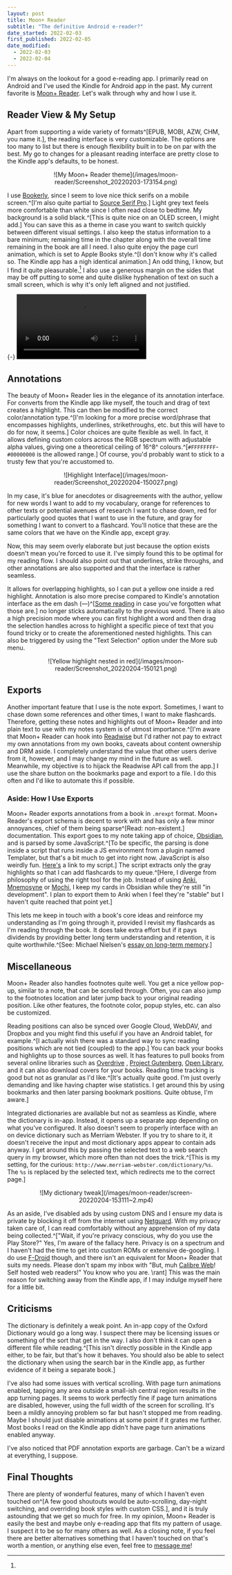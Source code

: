 ```yaml
---
layout: post
title: Moon+ Reader
subtitle: "The definitive Android e-reader?"
date_started: 2022-02-03
first_published: 2022-02-05
date_modified:
  - 2022-02-03
  - 2022-02-04
---
```


<section>

I'm always on the lookout for a good e-reading app.
I primarily read on Android and I've used the Kindle for Android app in the past.
My current favorite is [Moon+ Reader][Moon+ Reader].
Let's walk through why and how I use it.

</section>

## Reader View & My Setup

Apart from supporting a wide variety of formats^[EPUB, MOBI, AZW, CHM, you name it.],
the reading interface is very customizable.
The options are too many to list
but there is enough flexibility built in to be on par with the best.
My go to changes for a pleasant reading interface are pretty close to the Kindle app's defaults, to be honest.

<figure>
<center>
  ![My Moon+ Reader theme](/images/moon-reader/Screenshot_20220203-173154.png)
</center>
</figure>

I use [Bookerly][Bookerly], since I seem to love nice thick serifs on a mobile screen.^[I'm also quite partial to [Source Serif Pro][Source Serif Pro].]
Light grey text feels more comfortable than white
since I often read close to bedtime.
My background is a solid black.^[This is quite nice on an OLED screen,
I might add.]
You can save this as a theme in case you want to switch quickly between different visual settings.
I also keep the status information to a bare minimum;
remaining time in the chapter
along with the overall time remaining in the book are all I need.
I also quite enjoy the page curl animation, which is set to Apple Books style.^[I don't know why it's called so.
The Kindle app has a nigh identical animation.]
An odd thing, I know, but I find it quite pleasurable.[^page-flip-video]
I also use a generous margin on the sides that may be off putting to some
and quite dislike hyphenation of text on such a small screen,
which is why it's only left aligned and not justified.

[^page-flip-video]:
  {-} ![Page Flip Animation on Moon+ Reader](/images/moon-reader/screen-20220205-182421~2.mp4)

## Annotations

The beauty of Moon+ Reader lies in the elegance of its annotation interface.
For converts from the Kindle app like myself,
the touch and drag of text creates a highlight.
This can then be modified to the correct color/annotation type.^[I'm looking for a more precise word/phrase that encompasses
highlights, underlines, strikethroughs, etc.
but this will have to do for now, it seems.]
Color choices are quite flexible as well.
In fact, it allows defining custom colors across the RGB spectrum with adjustable alpha values,
giving one a theoretical ceiling of 16^8^ colours.^[`#FFFFFFFF`-`#00000000` is the allowed range.]
Of course, you'd probably want to stick to a trusty few that you're accustomed to.

<figure>
<center>
![Highlight Interface](/images/moon-reader/Screenshot_20220204-150027.png)
</center>
</figure>

In my case, it's blue for anecdotes or disagreements with the author,
yellow for new words I want to add to my vocabulary,
orange for references to other texts or potential avenues of research I want to chase down,
red for particularly good quotes that I want to use in the future,
and gray for something I want to convert to a flashcard.
You'll notice that these are the same colors
that we have on the Kindle app, except gray.

Now, this may seem overly elaborate
but just because the option exists doesn't mean you're forced to use it.
I've simply found this to be optimal for my reading flow.
I should also point out that underlines, strike throughs, and other annotations
are also supported and that the interface is rather seamless.

It allows for overlapping highlights, so I can put a yellow one inside a red highlight.
Annotation is also more precise compared to Kindle's annotation interface
as the em dash (—)^[[Some reading][Em Dash] in case you've forgotten what those are.]
no longer sticks automatically to the previous word.
There is also a high precision mode where you can first highlight a word
and then drag the selection handles across to highlight a specific piece of text
that you found tricky or to create the aforementioned nested highlights.
This can also be triggered by using the "Text Selection" option under the More sub menu.

<figure>
<center>
![Yellow highlight nested in red](/images/moon-reader/Screenshot_20220204-150121.png)
</center>
</figure>

## Exports

Another important feature that I use is the note export.
Sometimes, I want to chase down some references
and other times, I want to make flashcards.
Therefore, getting these notes and highlights out of Moon+ Reader
and into plain text to use with my notes system is of utmost importance.^[I'm aware that Moon+ Reader can hook into [Readwise][Readwise]
but I'd rather not pay to extract my own annotations from my own books, 
caveats about content ownership and DRM aside.
I completely understand the value that other users derive from it, however,
and I may change my mind in the future as well.
Meanwhile, my objective is to hijack the Readwise API call from the app.]
I use the share button on the bookmarks page and export to a file.
I do this often and I'd like to automate this if possible.

### Aside: How I Use Exports

Moon+ Reader exports annotations from a book in `.mrexpt` format.
Moon+ Reader's export schema is decent to work with and has only a few minor annoyances,
chief of them being sparse^[Read: non-existent.] documentation.
This export goes to my note taking app of choice, [Obsidian][Obsidian],
and is parsed by some JavaScript.^[To be specific,
the parsing is done inside a script that runs inside a JS environment from a plugin named Templater,
but that's a bit much to get into right now.
JavaScript is also weirdly fun.
[Here's][Moon Reader Templater Script] a link to my script.]
The script extracts only the gray highlights
so that I can add flashcards to my queue.^[Here,
I diverge from philosophy of using the right tool for the job.
Instead of using [Anki][Anki], [Mnemosyne][Mnemosyne] or [Mochi][Mochi],
I keep my cards in Obsidian while they're still "in development".
I plan to export them to Anki when I feel they're "stable"
but I haven't quite reached that point yet.]

This lets me keep in touch with a book's core ideas
and reinforce my understanding as I'm going through it,
provided I revisit my flashcards as I'm reading through the book.
It does take extra effort
but if it pays dividends by providing better long term understanding and retention,
it is quite worthwhile.^[See: Michael Nielsen's [essay on long-term memory][Augmenting Long-term Memory].]

## Miscellaneous

Moon+ Reader also handles footnotes quite well.
You get a nice yellow pop-up, similar to a note, that can be scrolled through.
Often, you can also jump to the footnotes location
and later jump back to your original reading position.
Like other features, the footnote color, popup styles, etc. can also be customized.

Reading positions can also be synced over Google Cloud, WebDAV, and Dropbox
and you might find this useful if you have an Android tablet, for example.^[I actually wish
there was a standard way to sync reading positions which are not tied (coupled) to the app.]
You can back your books and highlights up to those sources as well.
It has features to pull books from several online libraries
such as [Overdrive][Overdrive]
, [Project Gutenberg], [Open Library],
and it can also download covers for your books.
Reading time tracking is good but not as granular as I'd like.^[It's actually quite good.
I'm just overly demanding and like having chapter wise statistics.
I get around this by using bookmarks and then later parsing bookmark positions.
Quite obtuse, I'm aware.]

Integrated dictionaries are available but not as seamless as Kindle,
where the dictionary is in-app.
Instead, it opens up a separate app depending on what you've configured.
It also doesn't seem to properly interface with an on device dictionary such as Merriam Webster.
If you try to share to it, it doesn't receive the input
and most dictionary apps appear to contain ads anyway.
I get around this by passing the selected text to a web search query in my browser,
which more often than not does the trick.^[This is my setting,
for the curious: `http://www.merriam-webster.com/dictionary/%s`.
The `%s` is replaced by the selected text, which redirects me to the correct page.]

<figure>
<center>
![My dictionary tweak](/images/moon-reader/screen-20220204-153111~2.mp4)
</center>
</figure>

As an aside, I've disabled ads by using custom DNS
and I ensure my data is private by blocking it off from the internet using [Netguard][Netguard].
With my privacy taken care of,
I can read comfortably without any apprehension of my data being collected.^["Wait, if you're privacy conscious, why do you use the Play Store?"
Yes, I'm aware of the fallacy here.
Privacy is on a spectrum and I haven't had the time to get into custom ROMs
or extensive de-googling.
I do use [F-Droid][F-Droid] though,
and there isn't an equivalent for Moon+ Reader that suits my needs.
Please don't spam my inbox with "But, muh [Calibre Web][Calibre Web]! Self hosted web readers!"
You know who you are. \rant]
This was the main reason for switching away from the Kindle app,
if I may indulge myself here for a little bit.

## Criticisms

The dictionary is definitely a weak point.
An in-app copy of the Oxford Dictionary would go a long way.
I suspect there may be licensing issues or something of the sort that get in the way.
I also don't think it can open a different file while reading.^[This isn't directly possible in the Kindle app either, to be fair, but that's how it behaves.
You should also be able to select the dictionary
when using the search bar in the Kindle app,
as further evidence of it being a separate book.]

I've also had some issues with vertical scrolling.
With page turn animations enabled,
tapping any area outside a small-ish central region results in the app turning pages.
It seems to work perfectly fine if page turn animations are disabled, however,
using the full width of the screen for scrolling.
It's been a mildly annoying problem so far but hasn't stopped me from reading.
Maybe I should just disable animations at some point if it grates me further.
Most books I read on the Kindle app didn't have page turn animations enabled anyway.

I've also noticed that PDF annotation exports are garbage.
Can't be a wizard at everything, I suppose.

## Final Thoughts

There are plenty of wonderful features,
many of which I haven't even touched on^[A few good shoutouts would be
auto-scrolling, day-night switching, and overriding book styles with custom CSS.],
and it is truly astounding that we get so much for free.
In my opinion, Moon+ Reader is easily the best and maybe only e-reading app
that fits my pattern of usage.
I suspect it to be so for many others as well.
As a closing note, if you feel there are better alternatives
something that I haven't touched on that's worth a mention,
or anything else even, feel free to [message me](/contact-me.html)!

[Moon+ Reader]: http://moondownload.com/
[Source Serif Pro]: https://fonts.adobe.com/fonts/source-serif
[Bookerly]: https://en.wikipedia.org/wiki/Bookerly
[Augmenting Long-Term Memory]: http://augmentingcognition.com/ltm.html
[Em Dash]: https://www.thepunctuationguide.com/em-dash.html
[Readwise]: https://readwise.io/
[Obsidian]: https://obsidian.md
[Anki]: https://apps.ankiweb.net/
[Mnemosyne]: https://mnemosyne-proj.org/
[Mochi]: https://mochi.cards/
[Overdrive]: https://www.overdrive.com/
[Open Library]: https://openlibrary.org/
[Project Gutenberg]: https://www.gutenberg.org/
[Netguard]: https://netguard.me/
[Calibre Web]: https://github.com/janeczku/calibre-web
[F-Droid]: https://f-droid.org/
[Moon Reader Templater Script]: https://gist.github.com/AB1908/3d9ff5a328ce7749411dcb8e72d81283
